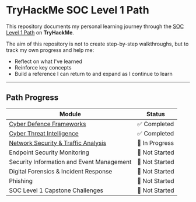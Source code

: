 # TryHackMe SOC Level 1 Path

This repository documents my personal learning journey through the [SOC Level 1 Path](https://tryhackme.com/path/outline/soclevel1) on **TryHackMe**.

The aim of this repository is not to create step-by-step walkthroughs, but to track my own progress and help me:
  - Reflect on what I've learned
  - Reinforce key concepts
  - Build a reference I can return to and expand as I continue to learn 
---
## Path Progress
| Module | Status | 
|----------|----------|
| [Cyber Defence Frameworks](./CyberDefenceFrameworks/README.md) | ✅ Completed | 
| [Cyber Threat Intelligence](./CyberThreatIntelligence/README.md) | ✅ Completed | 
| [Network Security & Traffic Analysis](./NetworkSecurityAndTrafficAnalysis/READM.md) | 🔄 In Progress |
| Endpoint Security Monitoring | 🔲 Not Started | 
| Security Information and Event Management | 🔲 Not Started |
| Digital Forensics & Incident Response | 🔲 Not Started | 
| Phishing | 🔲 Not Started |
| SOC Level 1 Capstone Challenges | 🔲 Not Started | 
